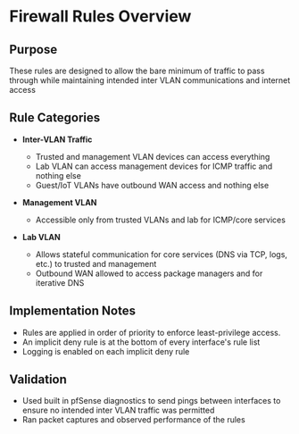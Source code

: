 # Firewall Rules Overview

## Purpose
These rules are designed to allow the bare minimum of traffic to pass through while maintaining intended inter VLAN communications and internet access

## Rule Categories
- **Inter-VLAN Traffic**
  - Trusted and management VLAN devices can access everything
  - Lab VLAN can access management devices for ICMP traffic and nothing else
  - Guest/IoT VLANs have outbound WAN access and nothing else

- **Management VLAN**
  - Accessible only from trusted VLANs and lab for ICMP/core services

- **Lab VLAN**
  - Allows stateful communication for core services (DNS via TCP, logs, etc.) to trusted and management
  - Outbound WAN allowed to access package managers and for iterative DNS

## Implementation Notes
- Rules are applied in order of priority to enforce least-privilege access.
- An implicit deny rule is at the bottom of every interface's rule list
- Logging is enabled on each implicit deny rule

## Validation
- Used built in pfSense diagnostics to send pings between interfaces to ensure no intended inter VLAN traffic was permitted
- Ran packet captures and observed performance of the rules


